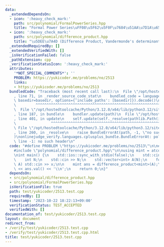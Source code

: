 ```yaml
---
data:
  _extendedDependsOn:
  - icon: ':heavy_check_mark:'
    path: src/polynomial/FormalPowerSeries.hpp
    title: "Formal Power Series\uFF08\u5F62\u5F0F\u7684\u51AA\u7D1A\u6570\uFF09"
  - icon: ':heavy_check_mark:'
    path: src/polynomial/difference_product.hpp
    title: "\u5DEE\u7A4D (Difference Product, Vandermonde's determinant)"
  _extendedRequiredBy: []
  _extendedVerifiedWith: []
  _isVerificationFailed: false
  _pathExtension: cpp
  _verificationStatusIcon: ':heavy_check_mark:'
  attributes:
    '*NOT_SPECIAL_COMMENTS*': ''
    PROBLEM: https://yukicoder.me/problems/no/2513
    links:
    - https://yukicoder.me/problems/no/2513
  bundledCode: "Traceback (most recent call last):\n  File \"/opt/hostedtoolcache/Python/3.12.0/x64/lib/python3.12/site-packages/onlinejudge_verify/documentation/build.py\"\
    , line 71, in _render_source_code_stat\n    bundled_code = language.bundle(stat.path,\
    \ basedir=basedir, options={'include_paths': [basedir]}).decode()\n          \
    \         ^^^^^^^^^^^^^^^^^^^^^^^^^^^^^^^^^^^^^^^^^^^^^^^^^^^^^^^^^^^^^^^^^^^^^^^^^^^^^^^^^\n\
    \  File \"/opt/hostedtoolcache/Python/3.12.0/x64/lib/python3.12/site-packages/onlinejudge_verify/languages/cplusplus.py\"\
    , line 187, in bundle\n    bundler.update(path)\n  File \"/opt/hostedtoolcache/Python/3.12.0/x64/lib/python3.12/site-packages/onlinejudge_verify/languages/cplusplus_bundle.py\"\
    , line 401, in update\n    self.update(self._resolve(pathlib.Path(included), included_from=path))\n\
    \                ^^^^^^^^^^^^^^^^^^^^^^^^^^^^^^^^^^^^^^^^^^^^^^^^^^^^^^^^^\n \
    \ File \"/opt/hostedtoolcache/Python/3.12.0/x64/lib/python3.12/site-packages/onlinejudge_verify/languages/cplusplus_bundle.py\"\
    , line 260, in _resolve\n    raise BundleErrorAt(path, -1, \"no such header\"\
    )\nonlinejudge_verify.languages.cplusplus_bundle.BundleErrorAt: polynomial/difference_product.hpp:\
    \ line -1: no such header\n"
  code: "#define PROBLEM \"https://yukicoder.me/problems/no/2513\"\n\n#include <iostream>\n\
    #include \"polynomial/difference_product.hpp\"\n\nusing mint = atcoder::modint998244353;\n\
    \nint main() {\n    std::ios::sync_with_stdio(false);\n    std::cin.tie(nullptr);\n\
    \    int N;\n    std::cin >> N;\n    std::vector<int> A(N);\n    for (int& x :\
    \ A) std::cin >> x;\n\n    mint ans = difference_product<mint>(A);\n    std::cout\
    \ << ans.val() << '\\n';\n    return 0;\n}"
  dependsOn:
  - src/polynomial/difference_product.hpp
  - src/polynomial/FormalPowerSeries.hpp
  isVerificationFile: true
  path: test/yukicoder/2513.test.cpp
  requiredBy: []
  timestamp: '2023-10-22 18:22:13+09:00'
  verificationStatus: TEST_ACCEPTED
  verifiedWith: []
documentation_of: test/yukicoder/2513.test.cpp
layout: document
redirect_from:
- /verify/test/yukicoder/2513.test.cpp
- /verify/test/yukicoder/2513.test.cpp.html
title: test/yukicoder/2513.test.cpp
---
```

